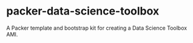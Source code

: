 packer-data-science-toolbox
===========================

A Packer template and bootstrap kit for creating a Data Science Toolbox AMI.
